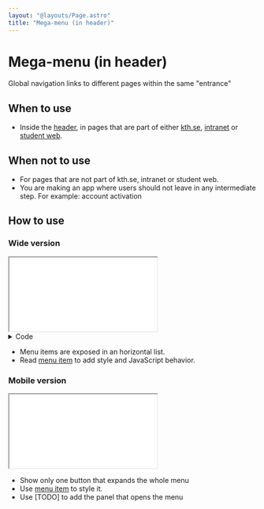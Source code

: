 ```yaml
---
layout: "@layouts/Page.astro"
title: "Mega-menu (in header)"
---
```


# Mega-menu (in header)

<p class="lead">Global navigation links to different pages within the same "entrance"</p>

## When to use

- Inside the [header](/style/en/components/header), in pages that are part of either [kth.se](https://kth.se), [intranet](https://intra.kth.se) or [student web](https://kth.se/student).

## When not to use

- For pages that are not part of kth.se, intranet or student web.
- You are making an app where users should not leave in any intermediate step. For example: account activation

## How to use

### Wide version

<iframe src="/style/en/examples/header/mega-menu"></iframe>

<details class="kth-details">
<summary>Code</summary>
<div>

<div class="kth-details__content">

```html
<header class="kth-header external">
  <div class="kth-header__container">
    <nav class="kth-mega-menu">
      <ul>
        <li>
          <a href="#" class="kth-menu-item dropdown">
            <span>Item 1</span>
          </a>
        </li>
        <li>
          <a href="#" class="kth-menu-item dropdown">
            <span>Item 2</span>
          </a>
        </li>
        <li>
          <a href="#" class="kth-menu-item dropdown">
            <span>Item 3</span>
          </a>
        </li>
        <li>
          <a href="#" class="kth-menu-item dropdown">
            <span>Item 4</span>
          </a>
        </li>
      </ul>
    </nav>
  </div>
</header>
```

```scss
@use "@kth/style/scss/components/header.scss";
@use "@kth/style/scss/components/menu-item.scss";
@use "@kth/style/scss/components/mega-menu.scss";
```

</div>
</details>

- Menu items are exposed in an horizontal list.
- Read [menu item](/style/en/components/menu-item) to add style and JavaScript behavior.

### Mobile version

<iframe src="/style/en/examples/header/mega-menu--collapsable"></iframe>

- Show only one button that expands the whole menu
- Use [menu item](/style/en/components/menu-item) to style it.
- Use [TODO] to add the panel that opens the menu
